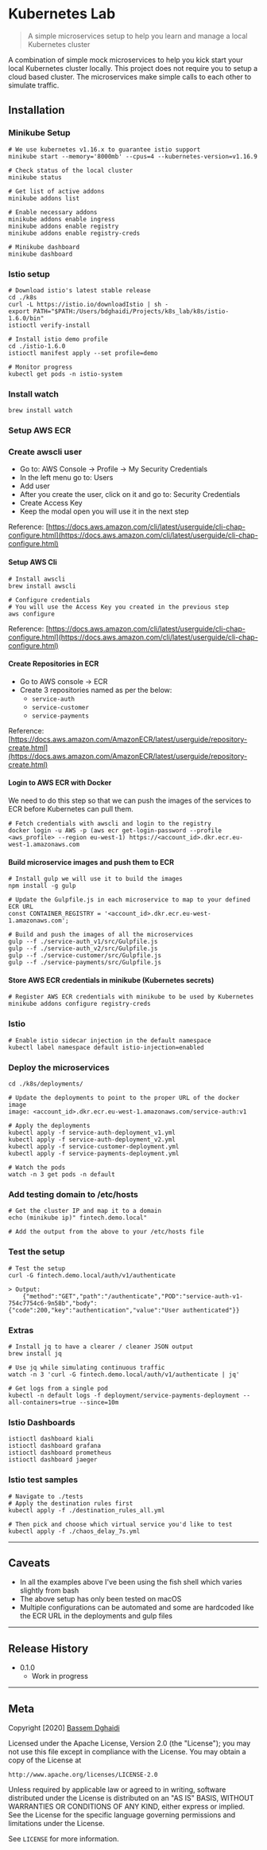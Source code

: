 # Kubernetes Lab
> A simple microservices setup to help you learn and manage a local Kubernetes cluster

A combination of simple mock microservices to help you kick start your local Kubernetes cluster locally. This project does not require you to setup a cloud based cluster. The microservices make simple calls to each other to simulate traffic.

## Installation

### Minikube Setup

```
# We use kubernetes v1.16.x to guarantee istio support
minikube start --memory='8000mb' --cpus=4 --kubernetes-version=v1.16.9

# Check status of the local cluster
minikube status

# Get list of active addons
minikube addons list

# Enable necessary addons
minikube addons enable ingress
minikube addons enable registry
minikube addons enable registry-creds

# Minikube dashboard
minikube dashboard
```

### Istio setup

```
# Download istio's latest stable release
cd ./k8s
curl -L https://istio.io/downloadIstio | sh -
export PATH="$PATH:/Users/bdghaidi/Projects/k8s_lab/k8s/istio-1.6.0/bin"
istioctl verify-install

# Install istio demo profile
cd ./istio-1.6.0
istioctl manifest apply --set profile=demo

# Monitor progress
kubectl get pods -n istio-system
```

### Install watch

```
brew install watch
```

### Setup AWS ECR

### Create awscli user

- Go to: AWS Console -> Profile -> My Security Credentials
- In the left menu go to: Users
- Add user
- After you create the user, click on it and go to: Security Credentials
- Create Access Key
- Keep the modal open you will use it in the next step

Reference: [https://docs.aws.amazon.com/cli/latest/userguide/cli-chap-configure.html](https://docs.aws.amazon.com/cli/latest/userguide/cli-chap-configure.html)

#### Setup AWS Cli

```
# Install awscli
brew install awscli

# Configure credentials
# You will use the Access Key you created in the previous step
aws configure
```

Reference: [https://docs.aws.amazon.com/cli/latest/userguide/cli-chap-configure.html](https://docs.aws.amazon.com/cli/latest/userguide/cli-chap-configure.html)

#### Create Repositories in ECR

- Go to AWS console -> ECR
- Create 3 repositories named as per the below:
    - `service-auth`
    - `service-customer`
    - `service-payments`

Reference: [https://docs.aws.amazon.com/AmazonECR/latest/userguide/repository-create.html](https://docs.aws.amazon.com/AmazonECR/latest/userguide/repository-create.html)

#### Login to AWS ECR with Docker

We need to do this step so that we can push the images of the services to ECR before Kubernetes can pull them.

```
# Fetch credentials with awscli and login to the registry
docker login -u AWS -p (aws ecr get-login-password --profile <aws_profile> --region eu-west-1) https://<account_id>.dkr.ecr.eu-west-1.amazonaws.com
```

#### Build microservice images and push them to ECR

```
# Install gulp we will use it to build the images
npm install -g gulp

# Update the Gulpfile.js in each microservice to map to your defined ECR URL
const CONTAINER_REGISTRY = '<account_id>.dkr.ecr.eu-west-1.amazonaws.com';

# Build and push the images of all the microservices
gulp --f ./service-auth_v1/src/Gulpfile.js
gulp --f ./service-auth_v2/src/Gulpfile.js
gulp --f ./service-customer/src/Gulpfile.js
gulp --f ./service-payments/src/Gulpfile.js
```

#### Store AWS ECR credentials in minikube (Kubernetes secrets)
```
# Register AWS ECR credentials with minikube to be used by Kubernetes
minikube addons configure registry-creds
```

### Istio
```
# Enable istio sidecar injection in the default namespace
kubectl label namespace default istio-injection=enabled
```

### Deploy the microservices
```
cd ./k8s/deployments/

# Update the deployments to point to the proper URL of the docker image
image: <account_id>.dkr.ecr.eu-west-1.amazonaws.com/service-auth:v1

# Apply the deployments
kubectl apply -f service-auth-deployment_v1.yml
kubectl apply -f service-auth-deployment_v2.yml
kubectl apply -f service-customer-deployment.yml
kubectl apply -f service-payments-deployment.yml

# Watch the pods
watch -n 3 get pods -n default
```

### Add testing domain to /etc/hosts
```
# Get the cluster IP and map it to a domain
echo (minikube ip)" fintech.demo.local"

# Add the output from the above to your /etc/hosts file
```

### Test the setup
```
# Test the setup
curl -G fintech.demo.local/auth/v1/authenticate

> Output:
    {"method":"GET","path":"/authenticate","POD":"service-auth-v1-754c7754c6-9n58b","body":{"code":200,"key":"authentication","value":"User authenticated"}}
```

### Extras
```
# Install jq to have a clearer / cleaner JSON output
brew install jq

# Use jq while simulating continuous traffic
watch -n 3 'curl -G fintech.demo.local/auth/v1/authenticate | jq'

# Get logs from a single pod
kubectl -n default logs -f deployment/service-payments-deployment --all-containers=true --since=10m
```

### Istio Dashboards
```
istioctl dashboard kiali
istioctl dashboard grafana
istioctl dashboard prometheus
istioctl dashboard jaeger
```

### Istio test samples
```
# Navigate to ./tests
# Apply the destination rules first
kubectl apply -f ./destination_rules_all.yml

# Then pick and choose which virtual service you'd like to test
kubectl apply -f ./chaos_delay_7s.yml
```

---

## Caveats
- In all the examples above I've been using the fish shell which varies slightly from bash
- The above setup has only been tested on macOS
- Multiple configurations can be automated and some are hardcoded like the ECR URL in the deployments and gulp files

--- 

## Release History

* 0.1.0
    * Work in progress

---

## Meta

Copyright [2020] [Bassem Dghaidi](https://github.com/Link-)

Licensed under the Apache License, Version 2.0 (the "License");
you may not use this file except in compliance with the License.
You may obtain a copy of the License at

    http://www.apache.org/licenses/LICENSE-2.0

Unless required by applicable law or agreed to in writing, software
distributed under the License is distributed on an "AS IS" BASIS,
WITHOUT WARRANTIES OR CONDITIONS OF ANY KIND, either express or implied.
See the License for the specific language governing permissions and
limitations under the License.

See ``LICENSE`` for more information.